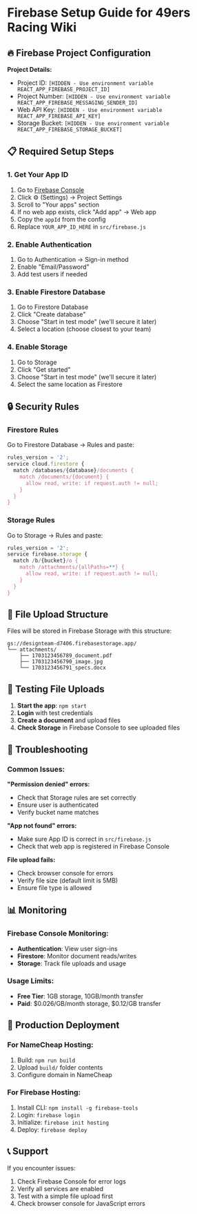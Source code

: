 # Firebase Setup Guide for 49ers Racing Wiki

## 🔥 Firebase Project Configuration

**Project Details:**
- Project ID: `[HIDDEN - Use environment variable REACT_APP_FIREBASE_PROJECT_ID]`
- Project Number: `[HIDDEN - Use environment variable REACT_APP_FIREBASE_MESSAGING_SENDER_ID]`
- Web API Key: `[HIDDEN - Use environment variable REACT_APP_FIREBASE_API_KEY]`
- Storage Bucket: `[HIDDEN - Use environment variable REACT_APP_FIREBASE_STORAGE_BUCKET]`

## 📋 Required Setup Steps

### 1. Get Your App ID
1. Go to [Firebase Console](https://console.firebase.google.com/project/designteam-d7406)
2. Click ⚙️ (Settings) → Project Settings
3. Scroll to "Your apps" section
4. If no web app exists, click "Add app" → Web app
5. Copy the `appId` from the config
6. Replace `YOUR_APP_ID_HERE` in `src/firebase.js`

### 2. Enable Authentication
1. Go to Authentication → Sign-in method
2. Enable "Email/Password"
3. Add test users if needed

### 3. Enable Firestore Database
1. Go to Firestore Database
2. Click "Create database"
3. Choose "Start in test mode" (we'll secure it later)
4. Select a location (choose closest to your team)

### 4. Enable Storage
1. Go to Storage
2. Click "Get started"
3. Choose "Start in test mode" (we'll secure it later)
4. Select the same location as Firestore

## 🔒 Security Rules

### Firestore Rules
Go to Firestore Database → Rules and paste:

```javascript
rules_version = '2';
service cloud.firestore {
  match /databases/{database}/documents {
    match /documents/{document} {
      allow read, write: if request.auth != null;
    }
  }
}
```

### Storage Rules
Go to Storage → Rules and paste:

```javascript
rules_version = '2';
service firebase.storage {
  match /b/{bucket}/o {
    match /attachments/{allPaths=**} {
      allow read, write: if request.auth != null;
    }
  }
}
```

## 📁 File Upload Structure

Files will be stored in Firebase Storage with this structure:
```
gs://designteam-d7406.firebasestorage.app/
└── attachments/
    ├── 1703123456789_document.pdf
    ├── 1703123456790_image.jpg
    └── 1703123456791_specs.docx
```

## 🧪 Testing File Uploads

1. **Start the app**: `npm start`
2. **Login** with test credentials
3. **Create a document** and upload files
4. **Check Storage** in Firebase Console to see uploaded files

## 🔧 Troubleshooting

### Common Issues:

**"Permission denied" errors:**
- Check that Storage rules are set correctly
- Ensure user is authenticated
- Verify bucket name matches

**"App not found" errors:**
- Make sure App ID is correct in `src/firebase.js`
- Check that web app is registered in Firebase Console

**File upload fails:**
- Check browser console for errors
- Verify file size (default limit is 5MB)
- Ensure file type is allowed

## 📊 Monitoring

### Firebase Console Monitoring:
- **Authentication**: View user sign-ins
- **Firestore**: Monitor document reads/writes
- **Storage**: Track file uploads and usage

### Usage Limits:
- **Free Tier**: 1GB storage, 10GB/month transfer
- **Paid**: $0.026/GB/month storage, $0.12/GB transfer

## 🚀 Production Deployment

### For NameCheap Hosting:
1. Build: `npm run build`
2. Upload `build/` folder contents
3. Configure domain in NameCheap

### For Firebase Hosting:
1. Install CLI: `npm install -g firebase-tools`
2. Login: `firebase login`
3. Initialize: `firebase init hosting`
4. Deploy: `firebase deploy`

## 📞 Support

If you encounter issues:
1. Check Firebase Console for error logs
2. Verify all services are enabled
3. Test with a simple file upload first
4. Check browser console for JavaScript errors 